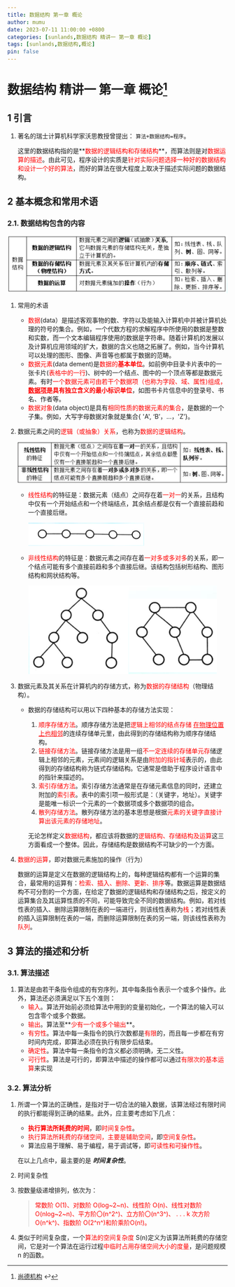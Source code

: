 ```yaml
---
title: 数据结构 第一章 概论
author: mumu
date: 2023-07-11 11:00:00 +0800
categories: [sunlands,数据结构 精讲一 第一章 概论]
tags: [sunlands,数据结构,概论]
pin: false
---
```


# 数据结构 精讲一 第一章 概论[^1]

## 1 引言

1. 著名的瑞士计算机科学家沃思教授曾提出： `算法+数据结构=程序`。

   这里的数据结构指的是**<font color='red' style='background-color:' size=''>数据的逻辑结构和存储结构</font>**，而算法则是对<font color='red' style='background-color:' size=''>数据运算的描述</font>。由此可见，程序设计的实质是<font color='red' style='background-color:' size=''>针对实际问题选择一种好的数据结构和设计一个好的算法</font>，而好的算法在很大程度上取决于描述实际问题的数据结构。  

## 2 基本概念和常用术语

### 2.1. 数据结构包含的内容

![image-20230718223339877](https://raw.githubusercontent.com/sn-mumu/cloud-storage/main/PicGo/2023/04/20230718223339.png)

1. 常用的术语

   + <font color='red' style='background-color:' size=''>数据</font>(data）是描述客观事物的数、字符以及能输入计算机中并被计算机处理的符号的集合。例如，一个代数方程的求解程序中所使用的数据是整数和实数，而一个文本编辑程序使用的数据是字符串。随着计算机的发展以及计算机应用领域的扩大，数据的含义也随之拓展了。例如，当今计算机可以处理的图形、图像、声音等也都属于数据的范畴。
   + <font color='red' style='background-color:' size=''>数据元素</font>(data dement)是<font color='red' style='background-color:' size=''>数据的**基本单位**</font>。如前例中目录卡片表中的一张卡片(<font color='red' style='background-color:' size=''>表格中的一行</font>)、树中的一个结点、图中的一个顶点等都是数据元素。有时<font color='red' style='background-color:' size=''>一个数据元素可由若干个数据项（也称为字段、域、属性)组成，**<u>数据项</u>**是具有独立含义的**最小标识单位**</font>，如图书卡片信息中的登录号、书名、作者等。
   + <font color='red' style='background-color:' size=''>数据对象</font>(data object)是具有<font color='red' style='background-color:' size=''>相同性质的数据元素的集合</font>，是数据的一个子集。例如，大写字母数据对象就是集合{ 'A', ‘B’，...，'Z’}。

2. 数据元素之间的<font color='red' style='background-color:' size=''>逻辑（或抽象）关系</font>，也称为<font color='red' style='background-color:' size=''>数据的逻辑结构</font>。

   ![image-20230718223700311](https://raw.githubusercontent.com/sn-mumu/cloud-storage/main/PicGo/2023/04/20230718223700.png)

   + <font color='red' style='background-color:' size=''>线性结构</font>的特征是：数据元素（结点）之间存在着<font color='red' style='background-color:' size=''>一对一</font>的关系，且结构中仅有一个开始结点和一个终端结点，其余结点都是仅有一个直接前趋和一个直接后继。

     ![image-20230718222026994](https://raw.githubusercontent.com/sn-mumu/cloud-storage/main/PicGo/2023/04/20230718222027.png)

   + <font color='red' style='background-color:' size=''>非线性结构</font>的特征是：数据元素之间存在着<font color='red' style='background-color:' size=''>一对多或多对多</font>的关系，即一个结点可能有多个直接前趋和多个直接后继。该结构包括树形结构、图形结构和网状结构等。  

     ![image-20230718222039572](https://raw.githubusercontent.com/sn-mumu/cloud-storage/main/PicGo/2023/04/20230718222039.png)

3. 数据元素及其关系在计算机内的存储方式，称为<font color='red' style='background-color:' size=''>数据的存储结构</font>（物理结构）。

   + 数据的存储结构可以用以下四种基本的存储方法实现：

     1. <font color='red' style='background-color:' size=''>顺序存储方法</font>。顺序存储方法是把<font color='red' style='background-color:' size=''>逻辑上相邻的结点存储 <u>在物理位置上也相邻</u></font>的连续存储单元里，由此得到的存储结构称为顺序存储结构。
     2. <font color='red' style='background-color:' size=''>链接存储方法</font>。链接存储方法是用一组<font color='red' style='background-color:' size=''>不一定连续的存储单元存</font>储逻辑上相邻的元素，元素间的逻辑关系是由<font color='red' style='background-color:' size=''>附加的指针域</font>表示的，由此得到的存储结构称为链式存储结构。它通常是借助于程序设计语言中的指针来描述的。
     3. <font color='red' style='background-color:' size=''>索引存储方法</font>。索引存储方法通常是在存储元素信息的同时，还建立附加的<font color='red' style='background-color:' size=''>索引表</font>。表中的索引项一般形式是：（关键字，地址）。关键字是能唯一标识一个元素的一个数据项或多个数据项的组合。
     4. <font color='red' style='background-color:' size=''>散列存储方法</font>。散列存储方法的基本思想是根据<font color='red' style='background-color:' size=''>元素的关键字直接计算出该元素的存储地址</font>。

     无论怎样定义<font color='red' style='background-color:' size=''>数据结构</font>，都应该将数据的<font color='red' style='background-color:' size=''>逻辑结构、存储结构及运算</font>这三方面看成一个整体。因此，存储结构是数据结构不可缺少的一个方面。  

4. <font color='red' style='background-color:' size=''>数据的运算</font>，即对数据元素施加的操作（行为）  

   数据的运算是定义在数据的逻辑结构上的，每种逻辑结构都有一个运算的集合，最常用的运算有：<font color='red' style='background-color:' size=''>检索、插入、删除、更新、排序</font>等。数据运算是数据结构不可分割的一个方面，在给定了数据的逻辑结构和存储结构之后，按定义的运算集合及其运算性质的不同，可能导致完全不同的数据结构。例如，若对线性表的插入、删除运算限制在表的一端进行，则该线性表称为<font color='red' style='background-color:' size=''>栈</font>；若对线性表的插入运算限制在表的一端，而删除运算限制在表的另一端，则该线性表称为<font color='red' style='background-color:' size=''>队列</font>。  



## 3 算法的描述和分析

### 3.1. 算法描述

1. 算法是由若干条指令组成的有穷序列，其中每条指令表示一个或多个操作。此外，算法还必须满足以下五个准则：  
   + <font color='red' style='background-color:' size=''>输入</font>。算法开始前必须给算法中用到的变量初始化，一个算法的输入可以包含零个或多个数据。
   + <font color='red' style='background-color:' size=''>输出</font>。算法至**<font color='red' style='background-color:' size=''>少有一个或多个输出</font>**。
   + <font color='red' style='background-color:' size=''>有穷性</font>。算法中每一条指令的执行次数都是<font color='red' style='background-color:' size=''>有限</font>的，而且每一步都在有穷时间内完成，即算法必须在执行有限步后结束。
   + <font color='red' style='background-color:' size=''>确定性</font>。算法中每一条指令的含义都必须明确，无二义性。
   + <font color='red' style='background-color:' size=''>可行性</font>。算法是可行的，即算法中描述的操作都可以通过<font color='red' style='background-color:' size=''>有限次的基本运算</font>来实现  

### 3.2. 算法分析

1. 所谓一个算法的正确性，是指对于一切合法的输入数据，该算法经过有限时间的执行都能得到正确的结果。此外，应主要考虑如下几点：  

   + **<font color='red' style='background-color:' size=''>执行算法所耗费的时间</font>**，即<font color='red' style='background-color:' size=''>时间复杂性</font>。
   + <font color='red' style='background-color:' size=''>执行算法所耗费的存储空间，主要是辅助空间</font>，即<font color='red' style='background-color:' size=''>空间复杂性</font>。
   + 算法应易于理解、易于编程，易于调试等，即<font color='red' style='background-color:' size=''>可读性和可操作性</font>。

   在以上几点中，最主要的是 ***时间复杂性***。  

2. 时间复杂性

3. 按数量级递增排列，依次为： 

   >  <font color='red' style='background-color:' size=''>常数阶 O(1)、对数阶 O(log~2~n)、线性阶 O(n)、线性对数阶 O(nlog~2~n)、平方阶〇(n^2^)、立方阶〇(n^3^)、 . . . k 次方阶O(n^k^)、指数阶 O(2^n^)和阶乘阶O(n!)。</font>  

4. 类似于时间复杂度，一个<font color='red' style='background-color:' size=''>算法的空间复杂度</font> S(n)定义为该算法所耗费的存储空间，它是对一个算法在运行过程<font color='red' style='background-color:' size=''>中临时占用存储空间大小的度量</font>，是问题规模 n 的函数。  







[^1]: [尚德机构](https://xt.shuhanfenglin.com/) ↩